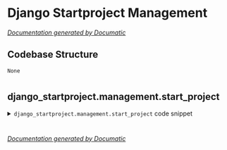 # Django Startproject Management

[_Documentation generated by Documatic_](https://www.documatic.com)

<!---Documatic-section-Codebase Structure-start--->
## Codebase Structure

<!---Documatic-block-system_architecture-start--->
```mermaid
None
```
<!---Documatic-block-system_architecture-end--->

# #
<!---Documatic-section-Codebase Structure-end--->

<!---Documatic-section-django_startproject.management.start_project-start--->
## django_startproject.management.start_project

<!---Documatic-section-start_project-start--->
<!---Documatic-block-django_startproject.management.start_project-start--->
<details>
	<summary><code>django_startproject.management.start_project</code> code snippet</summary>

```python
def start_project():
    usage = 'usage: %prog [options] project_name [base_destination_dir]'
    parser = optparse.OptionParser(usage=usage)
    parser.add_option('-t', '--template-dir', dest='src_dir', help='project template directory to use', default=TEMPLATE_DIR)
    (options, args) = parser.parse_args()
    if len(args) not in (1, 2):
        parser.print_help()
        sys.exit(1)
    project_name = args[0]
    src = options.src_dir
    if len(args) > 1:
        base_dest_dir = args[1]
    else:
        base_dest_dir = ''
    dest = os.path.join(base_dest_dir, project_name)
    replace = {}
    for (var, help, default) in utils.get_boilerplate(src, project_name):
        help = help or var
        if default is not None:
            prompt = '%s [%s]: ' % (help, default)
        else:
            prompt = '%s: ' % help
        value = None
        while not value:
            value = raw_input(prompt) or default
        replace[var] = value
    utils.copy_template(src, dest, replace)
```
</details>
<!---Documatic-block-django_startproject.management.start_project-end--->
<!---Documatic-section-start_project-end--->

# #
<!---Documatic-section-django_startproject.management.start_project-end--->

[_Documentation generated by Documatic_](https://www.documatic.com)